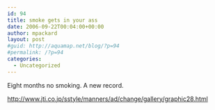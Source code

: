 ```yaml
---
id: 94
title: smoke gets in your ass
date: 2006-09-22T00:04:00+00:00
author: mpackard
layout: post
#guid: http://aquamap.net/blog/?p=94
#permalink: /?p=94
categories:
  - Uncategorized
---
```

Eight months no smoking. A new record.

http://www.jti.co.jp/sstyle/manners/ad/change/gallery/graphic28.html

